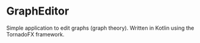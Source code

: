 # GraphEditor
Simple application to edit graphs (graph theory). Written in Kotlin using the TornadoFX framework.
